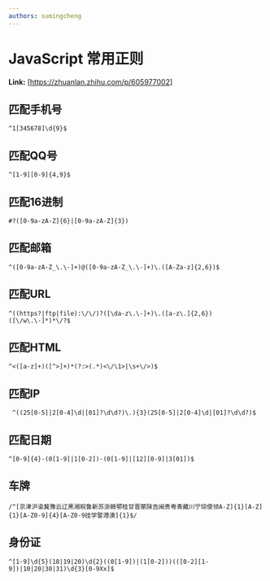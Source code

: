 ```yaml
---
authors: sumingcheng
---
```

# JavaScript 常用正则



 **Link:** [https://zhuanlan.zhihu.com/p/605977002]

## 匹配手机号  
```
^1[345678]\d{9}$
```
## 匹配QQ号  
```
^[1-9][0-9]{4,9}$
```
## 匹配16进制  
```
#?([0-9a-zA-Z]{6}|[0-9a-zA-Z]{3})
```
## 匹配邮箱  
```
^([0-9a-zA-Z_\.\-]+)@([0-9a-zA-Z_\.\-]+)\.([A-Za-z]{2,6})$
```
## 匹配URL  
```
^((https?|ftp|file):\/\/)?([\da-z\.\-]+)\.([a-z\.]{2,6})([\/w\.\-]*)*\/?$
```
## 匹配HTML  
```
^<([a-z]+)([^>]+)*(?:>(.*)<\/\1>|\s+\/>)$
```
## 匹配IP  
```
 ^((25[0-5]|2[0-4]\d|[01]?\d\d?)\.){3}(25[0-5]|2[0-4]\d|[01]?\d\d?)$
```
## 匹配日期  
```
^[0-9]{4}-(0[1-9]|1[0-2])-(0[1-9]|[12][0-9]|3[01])$
```
## 车牌  
```
/^[京津沪渝冀豫云辽黑湘皖鲁新苏浙赣鄂桂甘晋蒙陕吉闽贵粤青藏川宁琼使领A-Z]{1}[A-Z]{1}[A-Z0-9]{4}[A-Z0-9挂学警港澳]{1}$/
```
## 身份证  
```
^[1-9]\d{5}(18|19|20)\d{2}((0[1-9])|(1[0-2]))(([0-2][1-9])|10|20|30|31)\d{3}[0-9Xx]$
```
